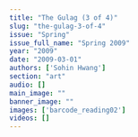 ```yaml
---
title: "The Gulag (3 of 4)"
slug: "the-gulag-3-of-4"
issue: "Spring"
issue_full_name: "Spring 2009"
year: "2009"
date: "2009-03-01"
authors: ['Sohin Hwang']
section: "art"
audio: []
main_image: ""
banner_image: ""
images: ['barcode_reading02']
videos: []
---
```

